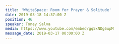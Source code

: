 ```yaml
---
title: 'WhiteSpace: Room for Prayer & Solitude'
date: 2019-03-18 14:37:00 Z
position: 46
speaker: Toney Salva
media: https://www.youtube.com/embed/gq5xNDg6upM
message_date: 2019-03-17 00:00:00 Z
---
```


